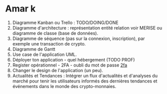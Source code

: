 # Amar k
1. Diagramme Kanban ou Trello : TODO/DOING/DONE
1. Diagramme d'architecture : représentation entité relation voir MERISE ou diagramme de classe (base de données).
1.  Diagramme de séquence (pas sur la connexion, inscription), par exemple une transaction de crypto.
1. Diagramme de Gantt
1. Use case de l'application UML.
1. Déployer ton application - quel hébergement (TODO PROF)
1. Register opérationnel - 2FA - oubli du mot de passe [2fa](../2fa.md)
1. Changer le design de l'application (un peu).
1. Actualités et Tendances :
Intégrer un flux d'actualités et d'analyses du marché pour tenir les utilisateurs informés des dernières tendances et événements dans le monde des crypto-monnaies.
